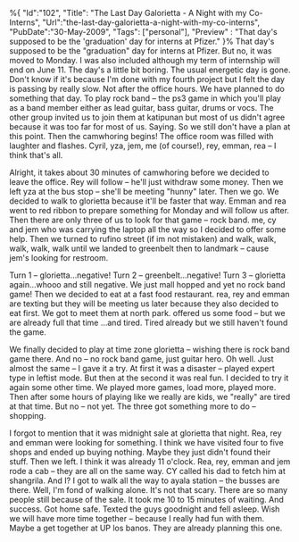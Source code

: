 %{
    "Id":"102",
	"Title": "The Last Day Galorietta - A Night with my Co-Interns",
    "Url":"the-last-day-galorietta-a-night-with-my-co-interns",
    "PubDate":"30-May-2009",
	"Tags": ["personal"],
	"Preview" : "That day's supposed to be the 'graduation' day for interns at Pfizer."
}%
That day's supposed to be the "graduation" day for interns at Pfizer. But no, it was moved to Monday. I was also included although my term of internship will end on June 11. The day's a little bit boring. The usual energetic day is gone. Don't know if it's because I'm done with my fourth project but I felt the day is passing by really slow. Not after the office hours. We have planned to do something that day. To play rock band – the ps3 game in which you'll play as a band member either as lead guitar, bass guitar, drums or vocs. The other group invited us to join them at katipunan but most of us didn't agree because it was too far for most of us. Saying. So we still don't have a plan at this point. Then the camwhoring begins! The office room was filled with laughter and flashes. Cyril, yza, jem, me (of course!), rey, emman, rea – I think that's all.

Alright, it takes about 30 minutes of camwhoring before we decided to leave the office. Rey will follow – he'll just withdraw some money. Then we left yza at the bus stop – she'll be meeting "hunny" later. Then we go. We decided to walk to glorietta because it'll be faster that way. Emman and rea went to red ribbon to prepare something for Monday and will follow us after. Then there are only three of us to look for that game – rock band. me, cy and jem who was carrying the laptop all the way so I decided to offer some help. Then we turned to rufino street (if im not mistaken) and walk, walk, walk, walk, walk until we landed to greenbelt then to landmark – cause jem's looking for restroom.

Turn 1 – glorietta…negative! Turn 2 – greenbelt…negative! Turn 3 – glorietta again…whooo and still negative. We just mall hopped and yet no rock band game! Then we decided to eat at a fast food restaurant. rea, rey and emman are texting but they will be meeting us later because they also decided to eat first. We got to meet them at north park. offered us some food – but we are already full that time …and tired. Tired already but we still haven't found the game.

We finally decided to play at time zone glorietta – wishing there is rock band game there. And no – no rock band game, just guitar hero. Oh well. Just almost the same – I gave it a try. At first it was a disaster – played expert type in leftist mode. But then at the second it was real fun. I decided to try it again some other time. We played more games, load more, played more. Then after some hours of playing like we really are kids, we "really" are tired at that time. But no – not yet. The three got something more to do – shopping.

I forgot to mention that it was midnight sale at glorietta that night. Rea, rey and emman were looking for something. I think we have visited four to five shops and ended up buying nothing. Maybe they just didn't found their stuff. Then we left. I think it was already 11 o'clock. Rea, rey, emman and jem rode a cab – they are all on the same way. CY called his dad to fetch him at shangrila. And I? I got to walk all the way to ayala station – the busses are there. Well, I'm fond of walking alone. It's not that scary. There are so many people still because of the sale. It took me 10 to 15 minutes of waiting. And success. Got home safe. Texted the guys goodnight and fell asleep. Wish we will have more time together – because I really had fun with them. Maybe a get together at UP los banos. They are already planning this one.